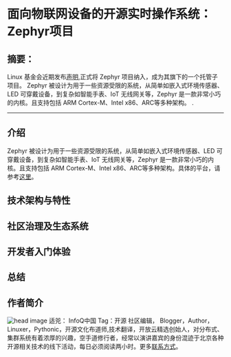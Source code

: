 # 面向物联网设备的开源实时操作系统：Zephyr项目

## 摘要：
Linux 基金会近期发布[声明](http://www.linuxfoundation.org/news-media/announcements/2016/02/linux-foundation-announces-project-build-real-time-operating-system),正式将 Zephyr 项目纳入，成为其旗下的一个托管子项目。 Zephyr 被设计为用于一些资源受限的系统，从简单如嵌入式环境传感器、LED 可穿戴设备，到复杂如智能手表、IoT 无线网关等，Zephyr 是一款非常小巧的内核。且支持包括 ARM Cortex-M、Intel x86、ARC等多种架构。
.

--------------------------------------------------


## 介绍

Zephyr 被设计为用于一些资源受限的系统，从简单如嵌入式环境传感器、LED 可穿戴设备，到复杂如智能手表、IoT 无线网关等，Zephyr 是一款非常小巧的内核。且支持包括 ARM Cortex-M、Intel x86、ARC等多种架构。具体的平台，请参考[这里](https://www.zephyrproject.org/doc/board/board.html#board)。

## 技术架构与特性

## 社区治理及生态系统

## 开发者入门体验

## 总结


## 作者简介
![head image](http://www.infoq.com/images/profiles/K1p2B9Y2aMJeISQe6RYejNB7OMMhRGEI.jpg)
适兕： InfoQ中国 Tag：开源 社区编辑， Blogger，Author，Linuxer，Pythonic，开源文化布道师,技术翻译，开放云精选创始人，对分布式、集群系统有着浓厚的兴趣，空手道修行者，经常以演讲嘉宾的身份混迹于北京各种开源相关技术的线下活动，每日必须阅读两小时。更多[联系方式](http://www.infoq.com/cn/author/李建盛)。
